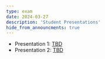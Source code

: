 ```yaml
---
type: exam
date: 2024-03-27
description: 'Student Presentations'
hide_from_announcments: true
---
```

- Presentation 1: [TBD](TBD)
- Presentation 2: [TBD](TBD)